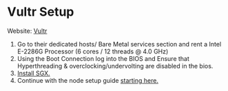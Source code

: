# Vultr Setup

Website: [Vultr](https://www.vultr.com/products/bare-metal/)

1. Go to their dedicated hosts/ Bare Metal services section and rent a Intel E-2286G Processor (6 cores / 12 threads @ 4.0 GHz)
2. Using the Boot Connection log into the BIOS and Ensure that Hyperthreading & overclocking/undervolting are disabled in the bios.
3. [Install SGX.](../node-set-up/install-sgx.md)
4. Continue with the node setup guide [starting here.](../node-set-up/)
